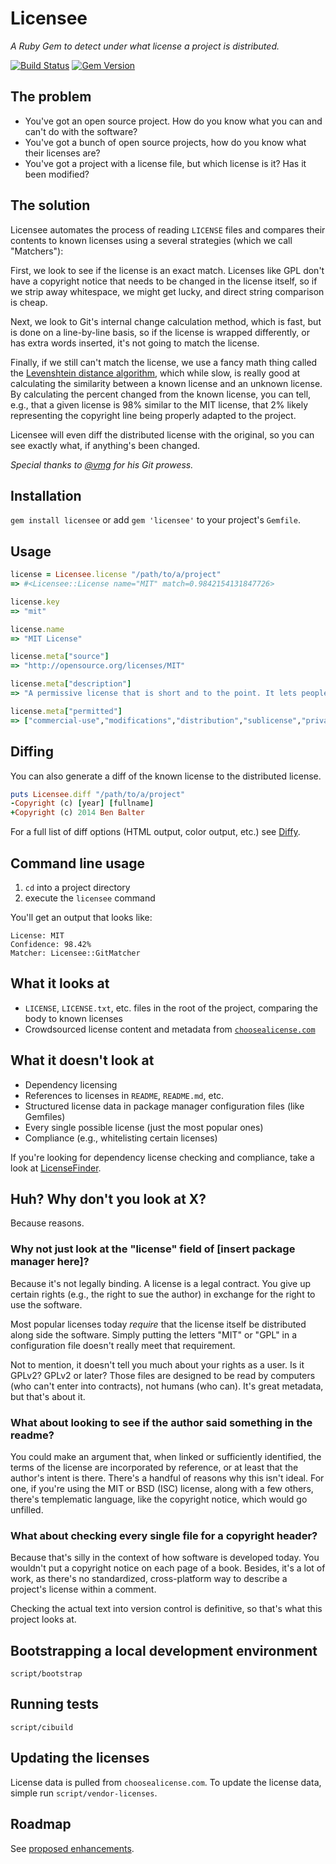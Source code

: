 # Licensee

*A Ruby Gem to detect under what license a project is distributed.*

[![Build Status](https://travis-ci.org/benbalter/licensee.svg)](https://travis-ci.org/benbalter/licensee) [![Gem Version](https://badge.fury.io/rb/licensee.svg)](http://badge.fury.io/rb/licensee)

## The problem

* You've got an open source project. How do you know what you can and can't do with the software?
* You've got a bunch of open source projects, how do you know what their licenses are?
* You've got a project with a license file, but which license is it? Has it been modified?

## The solution

Licensee automates the process of reading `LICENSE` files and compares their contents to known licenses using a several strategies (which we call "Matchers"):

First, we look to see if the license is an exact match. Licenses like GPL don't have a copyright notice that needs to be changed in the license itself, so if we strip away whitespace, we might get lucky, and direct string comparison is cheap.

Next, we look to Git's internal change calculation method, which is fast, but is done on a line-by-line basis, so if the license is wrapped differently, or has extra words inserted, it's not going to match the license.

Finally, if we still can't match the license, we use a fancy math thing called the [Levenshtein distance algorithm](https://en.wikipedia.org/wiki/Levenshtein_distance), which while slow, is really good at calculating the similarity between a known license and an unknown license. By calculating the percent changed from the known license, you can tell, e.g., that a given license is 98% similar to the MIT license, that 2% likely representing the copyright line being properly adapted to the project.

Licensee will even diff the distributed license with the original, so you can see exactly what, if anything's been changed.

*Special thanks to [@vmg](https://github.com/vmg) for his Git prowess.*

## Installation

`gem install licensee` or add `gem 'licensee'` to your project's `Gemfile`.

## Usage

```ruby
license = Licensee.license "/path/to/a/project"
=> #<Licensee::License name="MIT" match=0.9842154131847726>

license.key
=> "mit"

license.name
=> "MIT License"

license.meta["source"]
=> "http://opensource.org/licenses/MIT"

license.meta["description"]
=> "A permissive license that is short and to the point. It lets people do anything with your code with proper attribution and without warranty."

license.meta["permitted"]
=> ["commercial-use","modifications","distribution","sublicense","private-use"]
```

## Diffing

You can also generate a diff of the known license to the distributed license.

```ruby
puts Licensee.diff "/path/to/a/project"
-Copyright (c) [year] [fullname]
+Copyright (c) 2014 Ben Balter
```

For a full list of diff options (HTML output, color output, etc.) see [Diffy](https://github.com/samg/diffy).

## Command line usage

1. `cd` into a project directory
2. execute the `licensee` command

You'll get an output that looks like:

```
License: MIT
Confidence: 98.42%
Matcher: Licensee::GitMatcher
```

## What it looks at

* `LICENSE`, `LICENSE.txt`, etc. files in the root of the project, comparing the body to known licenses
* Crowdsourced license content and metadata from [`choosealicense.com`](http://choosealicense.com)

## What it doesn't look at

* Dependency licensing
* References to licenses in `README`, `README.md`, etc.
* Structured license data in package manager configuration files (like Gemfiles)
* Every single possible license (just the most popular ones)
* Compliance (e.g., whitelisting certain licenses)

If you're looking for dependency license checking and compliance, take a look at [LicenseFinder](https://github.com/pivotal/LicenseFinder).

## Huh? Why don't you look at X?

Because reasons.

### Why not just look at the "license" field of [insert package manager here]?

Because it's not legally binding. A license is a legal contract. You give up certain rights (e.g., the right to sue the author) in exchange for the right to use the software.

Most popular licenses today *require* that the license itself be distributed along side the software. Simply putting the letters "MIT" or "GPL" in a configuration file doesn't really meet that requirement.

Not to mention, it doesn't tell you much about your rights as a user. Is it GPLv2? GPLv2 or later? Those files are designed to be read by computers (who can't enter into contracts), not humans (who can). It's great metadata, but that's about it.

### What about looking to see if the author said something in the readme?

You could make an argument that, when linked or sufficiently identified, the terms of the license are incorporated by reference, or at least that the author's intent is there. There's a handful of reasons why this isn't ideal. For one, if you're using the MIT or BSD (ISC) license, along with a few others, there's templematic language, like the copyright notice, which would go unfilled.

### What about checking every single file for a copyright header?

Because that's silly in the context of how software is developed today. You wouldn't put a copyright notice on each page of a book. Besides, it's a lot of work, as there's no standardized, cross-platform way to describe a project's license within a comment.

Checking the actual text into version control is definitive, so that's what this project looks at.

## Bootstrapping a local development environment

`script/bootstrap`

## Running tests

`script/cibuild`

## Updating the licenses

License data is pulled from `choosealicense.com`. To update the license data, simple run `script/vendor-licenses`.

## Roadmap

See [proposed enhancements](https://github.com/benbalter/licensee/labels/enhancement).
